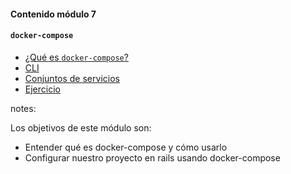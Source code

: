 #### Contenido módulo 7

#### `docker-compose`

* [¿Qué es `docker-compose`?](#/concepts)
* [CLI](#/cli)
* [Conjuntos de servicios](#/service-sets)
* [Ejercicio](/#exercise)

notes:

Los objetivos de este módulo son:

* Entender qué es docker-compose y cómo usarlo
* Configurar nuestro proyecto en rails usando docker-compose